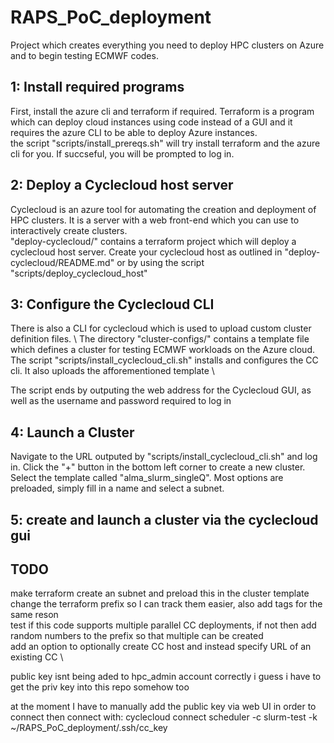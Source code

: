 # RAPS\_PoC\_deployment
Project which creates everything you need to deploy HPC clusters on Azure and to begin testing ECMWF codes.

## 1: Install required programs
First, install the azure cli and terraform if required. Terraform is a program which can deploy cloud instances using code instead of a GUI  and it requires the azure CLI to be able to deploy Azure instances. \
the script "scripts/install\_prereqs.sh" will try install terraform and the azure cli for you. If succseful, you will be prompted to log in.


## 2: Deploy a Cyclecloud host server
Cyclecloud is an azure tool for automating the creation and deployment of HPC clusters. It is a server with a web front-end which you can use to interactively create clusters. \
"deploy-cyclecloud/" contains a terraform project which will deploy a cyclecloud host server. Create your cyclecloud host as outlined in "deploy-cyclecloud/README.md" or by using the script "scripts/deploy\_cyclecloud\_host"


## 3: Configure the Cyclecloud CLI
There is also a CLI for cyclecloud which is used  to upload custom cluster definition files. \ 
The directory "cluster-configs/" contains a template file which defines a cluster for testing ECMWF workloads on the Azure cloud. \
The script "scripts/install\_cyclecloud\_cli.sh" installs and configures the CC cli. It also uploads the afforementioned template \

The script ends by outputing the web address for the Cyclecloud GUI, as well as the username and password required to log in

## 4: Launch a Cluster
Navigate to the URL outputed by "scripts/install\_cyclecloud\_cli.sh" and log in. Click the "+" button in the bottom left corner to create a new cluster. Select the template called "alma\_slurm\_singleQ". Most options are preloaded, simply fill in a name and select a subnet.

## 5: create and launch a cluster via the cyclecloud gui


## TODO
make terraform create an subnet and preload this in the cluster template \
change the terraform prefix so I can track them easier, also add tags for the same reson \
test if this code supports multiple parallel CC deployments, if not then add random numbers to the prefix so that multiple can be created \
add an option to optionally create CC host and instead specify URL of an existing CC \

public key isnt being aded to hpc\_admin account correctly
i guess i have to get the priv key into this repo somehow too

at the moment I have to manually add the public key via web UI in order to connect
then connect with: cyclecloud connect scheduler -c slurm-test -k ~/RAPS\_PoC\_deployment/.ssh/cc\_key
